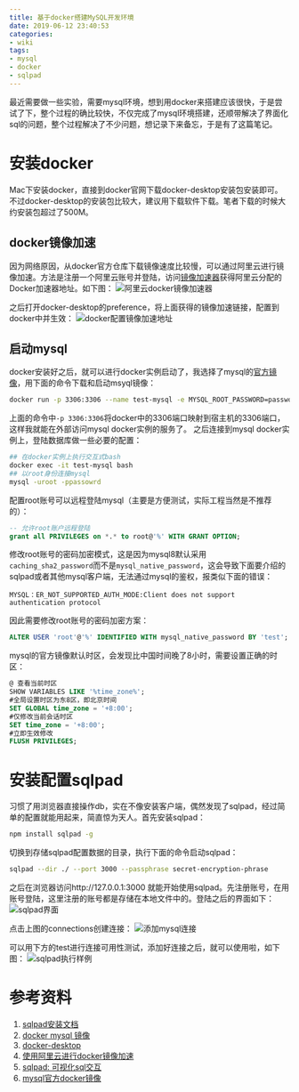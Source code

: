 ```yaml
---
title: 基于docker搭建MySQL开发环境
date: 2019-06-12 23:40:53
categories:
- wiki
tags:
- mysql
- docker
- sqlpad
---
```

最近需要做一些实验，需要mysql环境，想到用docker来搭建应该很快，于是尝试了下，整个过程的确比较快，不仅完成了mysql环境搭建，还顺带解决了界面化sql的问题，整个过程解决了不少问题，想记录下来备忘，于是有了这篇笔记。

# 安装docker
Mac下安装docker，直接到docker官网下载docker-desktop安装包安装即可。不过docker-desktop的安装包比较大，建议用下载软件下载。笔者下载的时候大约安装包超过了500M。
## docker镜像加速
因为网络原因，从docker官方仓库下载镜像速度比较慢，可以通过阿里云进行镜像加速。方法是注册一个阿里云账号并登陆，访问[镜像加速器](https://cr.console.aliyun.com/cn-hangzhou/instances/mirrors)获得阿里云分配的Docker加速器地址。如下图：
![阿里云docker镜像加速器](aliyun_mirror.jpg "阿里云docker镜像加速器")

之后打开docker-desktop的preference，将上面获得的镜像加速链接，配置到docker中并生效：
![](docker_config.jpg "docker配置镜像加速地址")

## 启动mysql
docker安装好之后，就可以进行docker实例启动了，我选择了mysql的[官方镜像](https://hub.docker.com/_/mysql)，用下面的命令下载和启动msyql镜像：
```sh
docker run -p 3306:3306 --name test-mysql -e MYSQL_ROOT_PASSWORD=password -d mysql:latest
```
上面的命令中`-p 3306:3306`将docker中的3306端口映射到宿主机的3306端口，这样我就能在外部访问mysql docker实例的服务了。
之后连接到mysql docker实例上，登陆数据库做一些必要的配置：
```sh
## 在docker实例上执行交互式bash
docker exec -it test-mysql bash
## 以root身份连接mysql
mysql -uroot -ppassowrd

```
配置root账号可以远程登陆mysql（主要是方便测试，实际工程当然是不推荐的）：
```sql
-- 允许root账户远程登陆
grant all PRIVILEGES on *.* to root@'%' WITH GRANT OPTION;
```

修改root账号的密码加密模式，这是因为mysql8默认采用`caching_sha2_password`而不是`mysql_native_password`，这会导致下面要介绍的sqlpad或者其他mysql客户端，无法通过mysql的鉴权，报类似下面的错误：
```text
MYSQL：ER_NOT_SUPPORTED_AUTH_MODE:Client does not support authentication protocol
```
因此需要修改root账号的密码加密方案：
```sql
ALTER USER 'root'@'%' IDENTIFIED WITH mysql_native_password BY 'test';
```

mysql的官方镜像默认时区，会发现比中国时间晚了8小时，需要设置正确的时区：
```sql
@ 查看当前时区
SHOW VARIABLES LIKE '%time_zone%';
#全局设置时区为东8区，即北京时间
SET GLOBAL time_zone = '+8:00';
#仅修改当前会话时区
SET time_zone = '+8:00';
#立即生效修改
FLUSH PRIVILEGES;
```
# 安装配置sqlpad
习惯了用浏览器直接操作db，实在不像安装客户端，偶然发现了sqlpad，经过简单的配置就能用起来，简直惊为天人。首先安装sqlpad：
```sh
npm install sqlpad -g
```
切换到存储sqlpad配置数据的目录，执行下面的命令启动sqlpad：
```sh
sqlpad --dir ./ --port 3000 --passphrase secret-encryption-phrase
```
之后在浏览器访问http://127.0.0.1:3000 就能开始使用sqlpad。先注册账号，在用账号登陆，这里注册的账号都是存储在本地文件中的。登陆之后的界面如下：
![](sqlpad_create_connection.jpg "sqlpad界面")

点击上图的connections创建连接：
![](connection.jpg "添加mysql连接")

可以用下方的test进行连接可用性测试，添加好连接之后，就可以使用啦，如下图：
![](example.jpg "sqlpad执行样例")

# 参考资料
1. [sqlpad安装文档](http://rickbergfalk.github.io/sqlpad/installation-and-administration/)
2. [docker mysql 镜像](https://hub.docker.com/_/mysql)
3. [docker-desktop](https://www.docker.com/products/docker-desktop)
4. [使用阿里云进行docker镜像加速](https://yq.aliyun.com/articles/29941)
5. [sqlpad: 可视化sql交互](https://github.com/rickbergfalk/sqlpad)
6. [mysql官方docker镜像](https://hub.docker.com/_/mysql)
